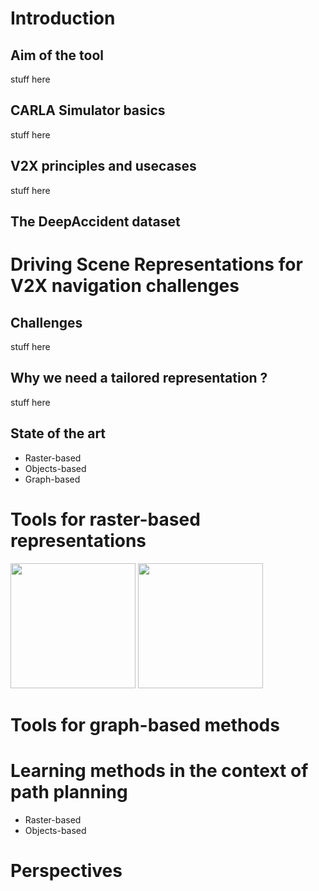 # Introduction
## Aim of the tool 
  stuff here
  
## CARLA Simulator basics
  stuff here
  
## V2X principles and usecases
  stuff here
  
## The DeepAccident dataset

# Driving Scene Representations for V2X navigation challenges
## Challenges
  stuff here

## Why we need a tailored representation ?
  stuff here

## State of the art
  - Raster-based
  - Objects-based
  - Graph-based 

# Tools for raster-based representations

<img src="https://cloud.githubusercontent.com/assets/img/animation_final_scene.gif" width="200" height="200">
<img src="https://cloud.githubusercontent.com/assets/img/animation_accessible_lanes.gif" width="200" height="200">



# Tools for graph-based methods

# Learning methods in the context of path planning 
- Raster-based
- Objects-based

# Perspectives
  



